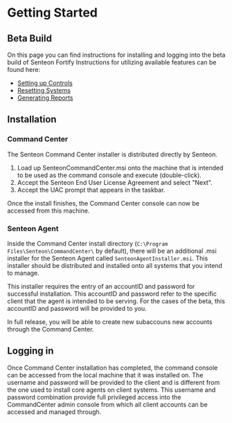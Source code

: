 # Getting Started 
## Beta Build

On this page you can find instructions for installing and logging into the beta build of Senteon Fortify
Instructions for utilizing available features can be found here:
  - [Setting up Controls](controls.md)
  - [Resetting Systems](resetting.md)
  - [Generating Reports](reports.md)

## Installation

### Command Center

The Senteon Command Center installer is distributed directly by Senteon.

1. Load up SenteonCommandCenter.msi onto the machine that is intended to be used as the command console and execute (double-click). 
2. Accept the Senteon End User License Agreement and select "Next".
3. Accept the UAC prompt that appears in the taskbar.

Once the install finishes, the Command Center console can now be accessed from this machine. 

### Senteon Agent

Inside the Command Center install directory (`C:\Program Files\Senteon\CommandCenter\` by default), there will be an additional .msi installer for the Senteon  Agent called `SenteonAgentInstaller.msi`. This installer should be distributed and installed onto all systems that you intend to manage. 

This installer requires the entry of an accountID and password for successful installation. This accountID and password refer to the specific client that the agent is intended to be serving. For the cases of the beta, this accountID and password will be provided to you. 

In full release, you will be able to create new subaccouns new accounts through the Command Center. 


## Logging in
Once Command Center installation has completed, the command console can be accessed from the local machine that it was installed on. 
The username and password will be provided to the client and is different from the one used to install core agents on client systems. This username and password combination provide full privileged access into the CommandCenter admin console from which all client accounts can be accessed and managed through. 
